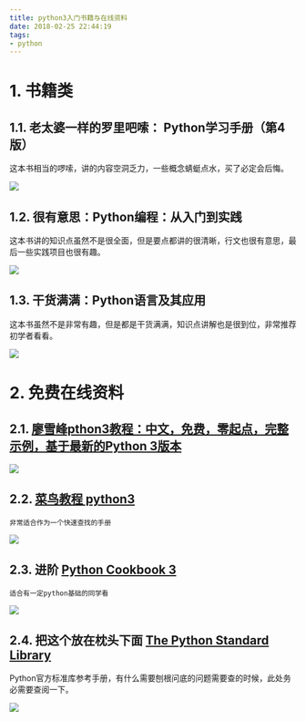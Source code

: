 ```yaml
---
title: python3入门书籍与在线资料
date: 2018-02-25 22:44:19
tags:
- python
---
```


# 1. 书籍类
## 1.1. 老太婆一样的罗里吧嗦： Python学习手册（第4版）

这本书相当的啰嗦，讲的内容空洞乏力，一些概念蜻蜓点水，买了必定会后悔。

![](https://wdd.js.org/img/images/20180225225213_u31NAG_Jietu20180225-225148.jpeg)

## 1.2. 很有意思：Python编程：从入门到实践

这本书讲的知识点虽然不是很全面，但是要点都讲的很清晰，行文也很有意思，最后一些实践项目也很有趣。

![](https://wdd.js.org/img/images/20180225225523_yfBUXd_Jietu20180225-225513.jpeg)

## 1.3. 干货满满：Python语言及其应用

这本书虽然不是非常有趣，但是都是干货满满，知识点讲解也是很到位，非常推荐初学者看看。

![](https://wdd.js.org/img/images/20180225225931_DmTPVu_Jietu20180225-225852.jpeg)


# 2. 免费在线资料
## 2.1. [廖雪峰pthon3教程：中文，免费，零起点，完整示例，基于最新的Python 3版本](https://www.liaoxuefeng.com/wiki/0014316089557264a6b348958f449949df42a6d3a2e542c000)

![](https://wdd.js.org/img/images/20180225230211_jxRF1S_Jietu20180225-230203.jpeg)

## 2.2. [菜鸟教程 python3 ](http://www.runoob.com/python3/python3-tutorial.html)

`非常适合作为一个快速查找的手册`

![](https://wdd.js.org/img/images/20180225230510_1cHt69_Jietu20180225-230456.jpeg)


## 2.3. 进阶 [Python Cookbook 3](http://python3-cookbook.readthedocs.io/zh_CN/latest/index.html)

`适合有一定python基础的同学看`

![](https://wdd.js.org/img/images/20180225230726_Yo3D9i_Jietu20180225-230715.jpeg)

## 2.4. 把这个放在枕头下面 [The Python Standard Library](https://docs.python.org/3/library/index.html)

Python官方标准库参考手册，有什么需要刨根问底的问题需要查的时候，此处务必需要查阅一下。

![](https://wdd.js.org/img/images/20180225231148_DiPST4_Jietu20180225-231133.jpeg)
